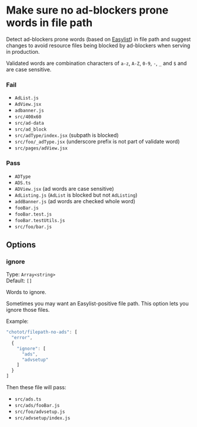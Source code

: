 # Make sure no ad-blockers prone words in file path

Detect ad-blockers prone words (based on [Easylist](https://easylist.to/)) in file path and suggest changes to avoid resource files being blocked by ad-blockers when serving in production.

Validated words are combination characters of `a-z`, `A-Z`, `0-9`, `-`, `_` and `$` and are case sensitive.

### Fail

- `AdList.js`
- `AdView.jsx`
- `adbanner.js`
- `src/400x60`
- `src/ad-data`
- `src/ad_block`
- `src/adType/index.jsx` (subpath is blocked)
- `src/foo/_adType.jsx` (underscore prefix is not part of validate word)
- `src/pages/adView.jsx`

### Pass

- `ADType`
- `ADS.ts`
- `ADView.jsx` (ad words are case sensitive)
- `AdListing.js` (`AdList` is blocked but not `AdListing`)
- `addBanner.js` (ad words are checked whole word)
- `fooBar.js`
- `fooBar.test.js`
- `fooBar.testUtils.js`
- `src/foo/bar.js`

## Options

### ignore

Type: `Array<string>`\
Default: `[]`

Words to ignore.

Sometimes you may want an Easylist-positive file path. This option lets you ignore those files.

Example:

```js
"chotot/filepath-no-ads": [
  "error",
  {
    "ignore": [
      "ads",
      "advsetup"
    ]
  }
]
```

Then these file will pass:

- `src/ads.ts`
- `src/ads/fooBar.js`
- `src/foo/advsetup.js`
- `src/advsetup/index.js`
